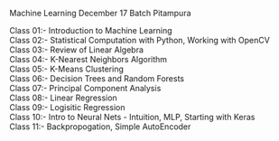Machine Learning December 17 Batch Pitampura

Class 01:- Introduction to Machine Learning
<br>
Class 02:- Statistical Computation with Python, Working with OpenCV
<br>
Class 03:- Review of Linear Algebra
<br>
Class 04:- K-Nearest Neighbors Algorithm
<br>
Class 05:- K-Means Clustering
<br>
Class 06:- Decision Trees and Random Forests
<br>
Class 07:- Principal Component Analysis
<br>
Class 08:- Linear Regression
<br>
Class 09:- Logisitic Regression
<br>
Class 10:- Intro to Neural Nets - Intuition, MLP, Starting with Keras
<br>
Class 11:- Backpropogation, Simple AutoEncoder
